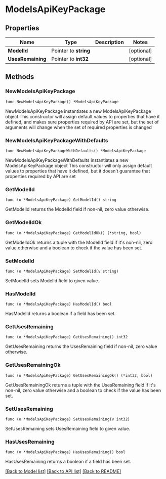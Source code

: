 # ModelsApiKeyPackage

## Properties

Name | Type | Description | Notes
------------ | ------------- | ------------- | -------------
**ModelId** | Pointer to **string** |  | [optional] 
**UsesRemaining** | Pointer to **int32** |  | [optional] 

## Methods

### NewModelsApiKeyPackage

`func NewModelsApiKeyPackage() *ModelsApiKeyPackage`

NewModelsApiKeyPackage instantiates a new ModelsApiKeyPackage object
This constructor will assign default values to properties that have it defined,
and makes sure properties required by API are set, but the set of arguments
will change when the set of required properties is changed

### NewModelsApiKeyPackageWithDefaults

`func NewModelsApiKeyPackageWithDefaults() *ModelsApiKeyPackage`

NewModelsApiKeyPackageWithDefaults instantiates a new ModelsApiKeyPackage object
This constructor will only assign default values to properties that have it defined,
but it doesn't guarantee that properties required by API are set

### GetModelId

`func (o *ModelsApiKeyPackage) GetModelId() string`

GetModelId returns the ModelId field if non-nil, zero value otherwise.

### GetModelIdOk

`func (o *ModelsApiKeyPackage) GetModelIdOk() (*string, bool)`

GetModelIdOk returns a tuple with the ModelId field if it's non-nil, zero value otherwise
and a boolean to check if the value has been set.

### SetModelId

`func (o *ModelsApiKeyPackage) SetModelId(v string)`

SetModelId sets ModelId field to given value.

### HasModelId

`func (o *ModelsApiKeyPackage) HasModelId() bool`

HasModelId returns a boolean if a field has been set.

### GetUsesRemaining

`func (o *ModelsApiKeyPackage) GetUsesRemaining() int32`

GetUsesRemaining returns the UsesRemaining field if non-nil, zero value otherwise.

### GetUsesRemainingOk

`func (o *ModelsApiKeyPackage) GetUsesRemainingOk() (*int32, bool)`

GetUsesRemainingOk returns a tuple with the UsesRemaining field if it's non-nil, zero value otherwise
and a boolean to check if the value has been set.

### SetUsesRemaining

`func (o *ModelsApiKeyPackage) SetUsesRemaining(v int32)`

SetUsesRemaining sets UsesRemaining field to given value.

### HasUsesRemaining

`func (o *ModelsApiKeyPackage) HasUsesRemaining() bool`

HasUsesRemaining returns a boolean if a field has been set.


[[Back to Model list]](../README.md#documentation-for-models) [[Back to API list]](../README.md#documentation-for-api-endpoints) [[Back to README]](../README.md)


